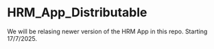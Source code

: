 # HRM_App_Distributable

We will be relasing newer version of the HRM App in this repo. Starting 17/7/2025.
